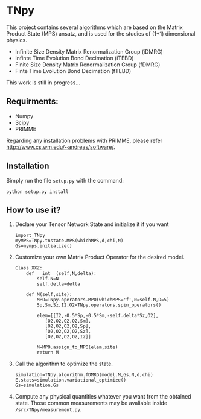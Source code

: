 # TNpy
This project contains several algorithms which are based on the Matrix Product State (MPS) ansatz, and is used for the studies of (1+1) dimensional physics. 

* Infinite Size Density Matrix Renormalization Group (iDMRG)
* Infinte Time Evolution Bond Decimation (iTEBD)
* Finite Size Density Matrix Renormalization Group (fDMRG)
* Finte Time Evolution Bond Decimation (fTEBD)

This work is still in progress...

## Requirments:
  * Numpy
  * Scipy  
  * PRIMME
  
Regarding any installation problems with PRIMME, please refer http://www.cs.wm.edu/~andreas/software/. 

## Installation
  Simply run the file `setup.py` with the command:
  ```
  python setup.py install
  ```
         
## How to use it?
1. Declare your Tensor Network State and initialize it if you want
   
   ```
   import TNpy
   myMPS=TNpy.tnstate.MPS(whichMPS,d,chi,N)
   Gs=mymps.initialize()
   ```
2. Customize your own Matrix Product Operator for the desired model.

   ```
   Class XXZ:
       def __int__(self,N,delta):
           self.N=N
           self.delta=delta
           
       def M(self,site):
           MPO=TNpy.operators.MPO(whichMPS='f',N=self.N,D=5)
           Sp,Sm,Sz,I2,O2=TNpy.operators.spin_operators()
           
           elem=[[I2,-0.5*Sp,-0.5*Sm,-self.delta*Sz,O2],
              [O2,O2,O2,O2,Sm],
              [O2,O2,O2,O2,Sp],
              [O2,O2,O2,O2,Sz],
              [O2,O2,O2,O2,I2]]
           
           M=MPO.assign_to_MPO(elem,site)
           return M
   ```
3. Call the algorithm to optimize the state. 
   
   ```
   simulation=TNpy.algorithm.fDMRG(model.M,Gs,N,d,chi)
   E,stats=simulation.variational_optimize()
   Gs=simulation.Gs
   ```
4. Compute any physical quantities whatever you want from the obtained state. Those common measurements may be avaliable inside `/src/TNpy/measurement.py`.
